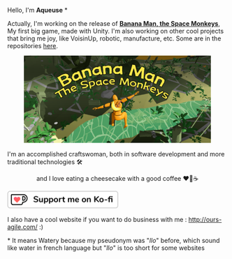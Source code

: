 Hello, I'm **Aqueuse**  \*

Actually, I'm working on the release of [**Banana Man, the Space Monkeys**](https://ours-agile.itch.io/banana-man-the-space-monkeys), My first big game, made with Unity. I'm also working on other cool projects that bring me joy, like VoisinUp, robotic, manufacture, etc. Some are in the repositories [here](https://github.com/Aqueuse?tab=repositories).

<p align="center">
  <a href="https://ours-agile.itch.io/banana-man-the-space-monkeys">
    <img alt="banana man" height="200px" src="https://raw.githubusercontent.com/Aqueuse/Aqueuse/main/capsule1_with_title.png"/>
  </a>
</p>

I'm an accomplished craftswoman, both in software development and more traditional technologies 🛠 <br> <center>and I love eating a cheesecake with a good coffee ❤🍰☕</center>

[<img alt="kofi" height="40px" src="https://raw.githubusercontent.com/Aqueuse/Aqueuse/main/logo_white_stroke.png"/>](https://ko-fi.com/aqueuse)

I also have a cool website if you want to do business with me : http://ours-agile.com/ :) 

\* It means Watery because my pseudonym was "*llo*" before, which sound like water in french language but "*llo*" is too short for some websites
